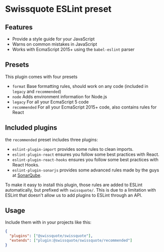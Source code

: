 # Swissquote ESLint preset

## Features

- Provide a style guide for your JavaScript
- Warns on common mistakes in JavaScript
- Works with EcmaScript 2015+ using the `babel-eslint` parser

## Presets

This plugin comes with four presets

- `format` Base formatting rules, should work on any code (included in `legacy`
  and `recommended`)
- `node` Adds environment information for Node.js
- `legacy` For all your EcmaScript 5 code
- `recommended` For all your EcmaScript 2015+ code, also contains rules for React

## Included plugins

the `recommended` preset includes three plugins:

- `eslint-plugin-import` provides some rules to clean imports.
- `eslint-plugin-react` ensures you follow some best practices with React.
- `eslint-plugin-react-hooks` ensures you follow some best practices with React Hooks.
- `eslint-plugin-sonarjs` provides some advanced rules made by the guys at [SonarQube](https://www.sonarqube.org/).

To make it easy to install this plugin, those rules are added to ESLint automatically, but prefixed with `swissquote/`.
This is due to a limitation with ESLint that doesn't allow us to add plugins to ESLint through an API.

## Usage

Include them with in your projects like this:

```json
{
  "plugins": ["@swissquote/swissquote"],
  "extends": ["plugin:@swissquote/swissquote/recommended"]
}
```
